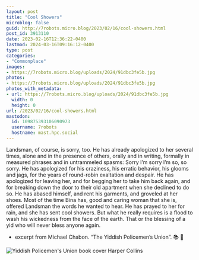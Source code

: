 ```yaml
---
layout: post
title: "Cool Showers"
microblog: false
guid: http://7robots.micro.blog/2023/02/16/cool-showers.html
post_id: 3913110
date: 2023-02-16T12:36:22-0400
lastmod: 2024-03-16T09:16:12-0400
type: post
categories:
- "Commonplace"
images:
- https://7robots.micro.blog/uploads/2024/91dbc3fe5b.jpg
photos:
- https://7robots.micro.blog/uploads/2024/91dbc3fe5b.jpg
photos_with_metadata:
- url: https://7robots.micro.blog/uploads/2024/91dbc3fe5b.jpg
  width: 0
  height: 0
url: /2023/02/16/cool-showers.html
mastodon:
  id: 109875393106090973
  username: 7robots
  hostname: mast.hpc.social
---
```

Landsman, of course, is sorry, too. He has already apologized to her several times, alone and in the presence of others, orally and in writing, formally in measured phrases and in untrammeled spasms: Sorry I’m sorry I’m so, so sorry. He has apologized for his craziness, his erratic behavior, his glooms and jags, for the years of round-robin exaltation and despair. He has apologized for leaving her, and for begging her to take him back again, and for breaking down the door to their old apartment when she declined to do so. He has abased himself, and rent his garments, and groveled at her shoes. Most of the time Bina has, good and caring woman that she is, offered Landsman the words he wanted to hear. He has prayed to her for rain, and she has sent cool showers. But what he really requires is a flood to wash his wickedness from the face of the earth. That or the blessing of a yid who will never bless anyone again.


- excerpt from Michael Chabon. “The Yiddish Policemen’s Union”. 📚 💬

![Yiddish Policemen's Union book cover Harper Collins]( https://7robots.micro.blog/uploads/2024/91dbc3fe5b.jpg "Yiddish Policemen's Union book cover Harper Collins")


